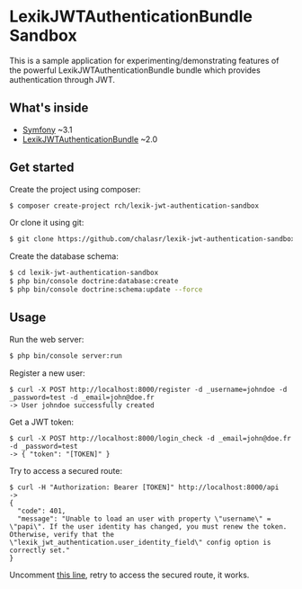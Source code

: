 LexikJWTAuthenticationBundle Sandbox
=====================================

This is a sample application for experimenting/demonstrating features of the powerful LexikJWTAuthenticationBundle bundle which provides authentication through JWT.

What's inside
--------------

- [Symfony](https://github.com/symfony/symfony) ~3.1
- [LexikJWTAuthenticationBundle](https://github.com/lexik/LexikJWTAuthenticationBundle) ~2.0

Get started
------------

Create the project using composer:
```sh
$ composer create-project rch/lexik-jwt-authentication-sandbox
``` 

Or clone it using git:
```sh
$ git clone https://github.com/chalasr/lexik-jwt-authentication-sandbox
```

Create the database schema:
```sh
$ cd lexik-jwt-authentication-sandbox
$ php bin/console doctrine:database:create
$ php bin/console doctrine:schema:update --force
```

Usage
------

Run the web server:
```sh
$ php bin/console server:run
```

Register a new user:
```
$ curl -X POST http://localhost:8000/register -d _username=johndoe -d _password=test -d _email=john@doe.fr
-> User johndoe successfully created
```

Get a JWT token:
```
$ curl -X POST http://localhost:8000/login_check -d _email=john@doe.fr -d _password=test
-> { "token": "[TOKEN]" }  
```

Try to access a secured route:
```
$ curl -H "Authorization: Bearer [TOKEN]" http://localhost:8000/api
-> 
{
  "code": 401,
  "message": "Unable to load an user with property \"username\" = \"papi\". If the user identity has changed, you must renew the token. Otherwise, verify that the \"lexik_jwt_authentication.user_identity_field\" config option is correctly set."
}
```

Uncomment [this line](https://github.com/chalasr/lexik-jwt-authentication-sandbox/blob/without_user_identity_field/app/config/config.yml#L69), retry to access the secured route, it works.
